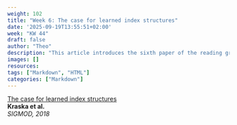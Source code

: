 ```yaml
---
weight: 102
title: "Week 6: The case for learned index structures"
date: '2025-09-19T13:55:51+02:00'
week: "KW 44"
draft: false
author: "Theo"
description: "This article introduces the sixth paper of the reading group."
images: []
resources:
tags: ["Markdown", "HTML"]
categories: ["Markdown"]
---
```


[The case for learned index structures](https://dl.acm.org/doi/abs/10.1145/3183713.3196909)  
**Kraska et al.**  
*SIGMOD, 2018*

